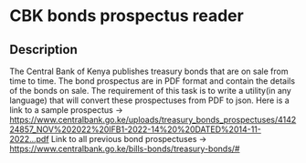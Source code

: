 # CBK bonds prospectus reader

## Description
The Central Bank of Kenya publishes treasury bonds that are on sale from time to time. The bond prospectus are in PDF format and contain the details of the bonds on sale. The requirement of this task is to write a utility(in any language) that will convert these prospectuses from PDF to json. Here is a link to a sample prospectus -> https://www.centralbank.go.ke/uploads/treasury_bonds_prospectuses/414224857_NOV%202022%20IFB1-2022-14%20%20DATED%2014-11-2022...pdf 
Link to all previous bond prospectuses -> https://www.centralbank.go.ke/bills-bonds/treasury-bonds/# 


